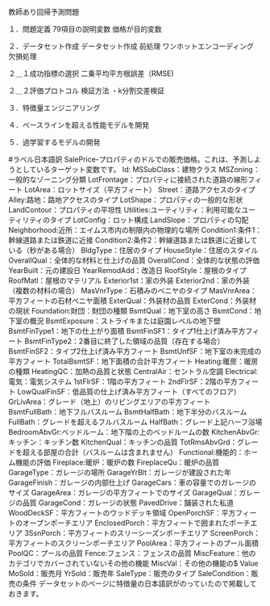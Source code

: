 教師あり回帰予測問題

１．問題定義
79項目の説明変数
価格が目的変数

２．データセット作成
データセット作成
前処理
ワンホットエンコーディング
欠損処理

２＿１成功指標の選択
二乗平均平方根誤差（RMSE)

２＿２評価プロトコル
検証方法
・k分割交差検証

３．特徴量エンジニアリング

４．ベースラインを超える性能モデルを開発

５．過学習するモデルの開発



#ラベル日本語訳
SalePrice-プロパティのドルでの販売価格。これは、予測しようとしているターゲット変数です。
Id:
MSSubClass：建物クラス
MSZoning：一般的なゾーニング分類
LotFrontage：プロパティに接続された道路の線形フィート
LotArea：ロットサイズ（平方フィート）
Street：道路アクセスのタイプ
Alley:路地：路地アクセスのタイプ
LotShape：プロパティの一般的な形状
LandContour：プロパティの平坦性
Utilities:ユーティリティ：利用可能なユーティリティのタイプ
LotConfig：ロット構成
LandSlope：プロパティの勾配
Neighborhood:近所：エイムス市内の制限内の物理的な場所
Condition1:条件1：幹線道路または鉄道に近接
Condition2:条件2：幹線道路または鉄道に近接している（秒がある場合）
BldgType：住居のタイプ
HouseStyle：住居のスタイル
OverallQual：全体的な材料と仕上げの品質
OverallCond：全体的な状態の評価
YearBuilt：元の建設日
YearRemodAdd：改造日
RoofStyle：屋根のタイプ
RoofMatl：屋根のマテリアル
Exterior1st：家の外装
Exterior2nd：家の外装（複数の材料の場合）
MasVnrType：石積みのベニヤのタイプ
MasVnrArea：平方フィートの石材ベニヤ面積
ExterQual：外装材の品質
ExterCond：外装材の現状
Foundation:財団：財団の種類
BsmtQual：地下室の高さ
BsmtCond：地下室の概況
BsmtExposure：ストライキまたは庭園レベルの地下壁
BsmtFinType1：地下の仕上がり面積
BsmtFinSF1：タイプ1仕上げ済み平方フィート
BsmtFinType2：2番目に終了した領域の品質（存在する場合）
BsmtFinSF2：タイプ2仕上げ済み平方フィート
BsmtUnfSF：地下室の未完成の平方フィート
TotalBsmtSF：地下面積の合計平方フィート
Heating:暖房：暖房の種類
HeatingQC：加熱の品質と状態
CentralAir：セントラル空調
Electrical:電気：電気システム
1stFlrSF：1階の平方フィート
2ndFlrSF：2階の平方フィート
LowQualFinSF：低品質の仕上げ済み平方フィート（すべてのフロア）
GrLivArea：グレード（地上）のリビングエリアの平方フィート
BsmtFullBath：地下フルバスルーム
BsmtHalfBath：地下半分のバスルーム
FullBath：グレードを超えるフルバスルーム
HalfBath：グレード上記ハーフ浴場
BedroomAbvGr:ベッドルーム：地下階の上のベッドルームの数
KitchenAbvGr:キッチン：キッチン数
KitchenQual：キッチンの品質
TotRmsAbvGrd：グレードを超える部屋の合計（バスルームは含まれません）
Functional:機能的：ホーム機能の評価
Fireplace:暖炉：暖炉の数
FireplaceQu：暖炉の品質
GarageType：ガレージの場所
GarageYrBlt：ガレージが建設された年
GarageFinish：ガレージの内部仕上げ
GarageCars：車の容量でのガレージのサイズ
GarageArea：ガレージの平方フィートでのサイズ
GarageQual：ガレージの品質
GarageCond：ガレージの状態
PavedDrive：舗装された私道
WoodDeckSF：平方フィートのウッドデッキ領域
OpenPorchSF：平方フィートのオープンポーチエリア
EnclosedPorch：平方フィートで囲まれたポーチエリア
3SsnPorch：平方フィートのスリーシーズンポーチエリア
ScreenPorch：平方フィートのスクリーンポーチエリア
PoolArea：平方フィートのプール面積
PoolQC：プールの品質
Fence:フェンス：フェンスの品質
MiscFeature：他のカテゴリでカバーされていないその他の機能
MiscVal：その他の機能の$ Value
MoSold：販売月
YrSold：販売年
SaleType：販売のタイプ
SaleCondition：販売の条件
データセットのページに特徴量の日本語訳がのっていたので掲載しておきます。